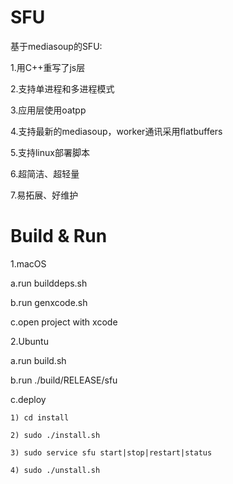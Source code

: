 # SFU
基于mediasoup的SFU: 

1.用C++重写了js层

2.支持单进程和多进程模式

3.应用层使用oatpp

4.支持最新的mediasoup，worker通讯采用flatbuffers

5.支持linux部署脚本

6.超简洁、超轻量

7.易拓展、好维护

# Build & Run

1.macOS

  a.run builddeps.sh
  
  b.run genxcode.sh

  c.open project with xcode

2.Ubuntu

  a.run build.sh

  b.run ./build/RELEASE/sfu

  c.deploy
  
    1) cd install
    
    2) sudo ./install.sh
    
    3) sudo service sfu start|stop|restart|status
    
    4) sudo ./unstall.sh

